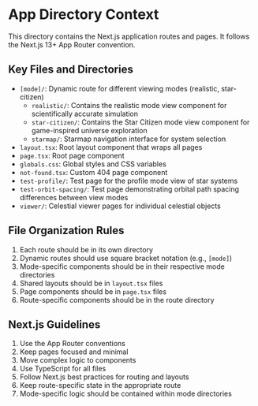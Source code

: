 # App Directory Context

This directory contains the Next.js application routes and pages. It follows the Next.js 13+ App Router convention.

## Key Files and Directories

- `[mode]/`: Dynamic route for different viewing modes (realistic, star-citizen)
  - `realistic/`: Contains the realistic mode view component for scientifically accurate simulation
  - `star-citizen/`: Contains the Star Citizen mode view component for game-inspired universe exploration
  - `starmap/`: Starmap navigation interface for system selection
- `layout.tsx`: Root layout component that wraps all pages
- `page.tsx`: Root page component
- `globals.css`: Global styles and CSS variables
- `not-found.tsx`: Custom 404 page component
- `test-profile/`: Test page for the profile mode view of star systems
- `test-orbit-spacing/`: Test page demonstrating orbital path spacing differences between view modes
- `viewer/`: Celestial viewer pages for individual celestial objects

## File Organization Rules

1. Each route should be in its own directory
2. Dynamic routes should use square bracket notation (e.g., `[mode]`)
3. Mode-specific components should be in their respective mode directories
4. Shared layouts should be in `layout.tsx` files
5. Page components should be in `page.tsx` files
6. Route-specific components should be in the route directory

## Next.js Guidelines

1. Use the App Router conventions
2. Keep pages focused and minimal
3. Move complex logic to components
4. Use TypeScript for all files
5. Follow Next.js best practices for routing and layouts
6. Keep route-specific state in the appropriate route
7. Mode-specific logic should be contained within mode directories 